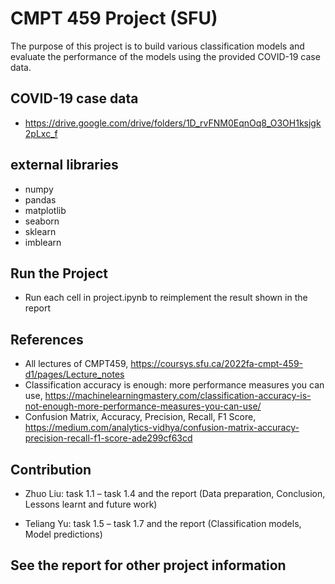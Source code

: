# CMPT 459 Project (SFU)

The purpose of this project is to build various classification models and evaluate the performance of the models using the provided COVID-19 case data.

## COVID-19 case data

* https://drive.google.com/drive/folders/1D_rvFNM0EqnOq8_O3OH1ksjgk2pLxc_f

## external libraries

* numpy
*  pandas
* matplotlib
* seaborn
* sklearn
* imblearn

## Run the Project

* Run each cell in project.ipynb to reimplement the result shown in the report

## **References**

* All lectures of CMPT459, https://coursys.sfu.ca/2022fa-cmpt-459-d1/pages/Lecture_notes
* Classification accuracy is enough: more performance measures you can use, https://machinelearningmastery.com/classification-accuracy-is-not-enough-more-performance-measures-you-can-use/
* Confusion Matrix, Accuracy, Precision, Recall, F1 Score, https://medium.com/analytics-vidhya/confusion-matrix-accuracy-precision-recall-f1-score-ade299cf63cd

## **Contribution**

* Zhuo Liu: task 1.1 – task 1.4 and the report (Data preparation, Conclusion, Lessons learnt and future work)

* Teliang Yu: task 1.5 – task 1.7 and the report (Classification models, Model predictions)

## See the report for other project information